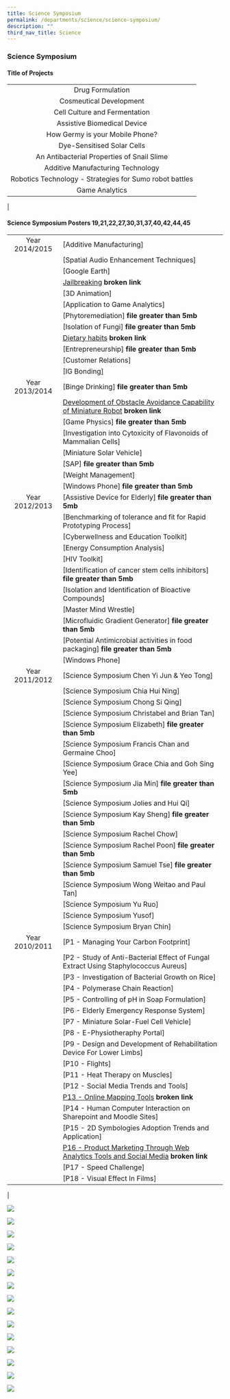 ```yaml
---
title: Science Symposium
permalink: /departments/science/science-symposium/
description: ""
third_nav_title: Science
---
```

### **Science Symposium**
#### **Title of Projects**

|  |
|:---:|
| Drug Formulation |
| Cosmeutical Development |
| Cell Culture and Fermentation |
| Assistive Biomedical Device |
| How Germy is your Mobile Phone? |
| Dye-Sensitised Solar Cells |
| An Antibacterial Properties of Snail Slime |
| Additive Manufacturing Technology |
| Robotics Technology - Strategies for Sumo robot battles |
| Game Analytics |
|

#### **Science Symposium Posters** 19,21,22,27,30,31,37,40,42,44,45

|  |  |
|:---:|---|
| Year 2014/2015 | [Additive Manufacturing] |
|  | [Spatial Audio Enhancement Techniques] |
|  | [Google Earth] |
|  | [Jailbreaking](https://qql/slot/u706/Departments/Science/Science%20Symposium%20Posters/2015%20Poster/4.%20Jailbreaking1.pdf) **broken link** |
|  | [3D Animation] |
|  | [Application to Game Analytics] |
|  | [Phytoremediation] **file greater than 5mb**|
|  | [Isolation of Fungi] **file greater than 5mb**|
|  | [Dietary habits](https://www-z/qql/slot/u706/Departments/Science/Science%20Symposium%20Posters/2015%20Poster/9.%20Dietary%20habits1.pdf) **broken link** |
|  | [Entrepreneurship] **file greater than 5mb**|
|  | [Customer Relations] |
|  | [IG Bonding] |
| Year 2013/2014 | [Binge Drinking] **file greater than 5mb** |
|  | [Development of Obstacle Avoidance Capability of Miniature Robot](http://https/qql/slot/u706/Departments/Science/Science%20Symposium%20Posters/2014%20Science%20Symposium/Development%20of%20obstacle%20avoidance%20capability%20of%20miniature%20robot.pdf) **broken link** |
|  | [Game Physics] **file greater than 5mb** |
|  | [Investigation into Cytoxicity of Flavonoids of Mammalian Cells] |
|  | [Miniature Solar Vehicle] |
|  | [SAP] **file greater than 5mb** |
|  | [Weight Management] |
|  | [Windows Phone] **file greater than 5mb**|
| Year 2012/2013 | [Assistive Device for Elderly] **file greater than 5mb**|
|  | [Benchmarking of tolerance and fit for Rapid Prototyping Process] |
|  | [Cyberwellness and Education Toolkit] |
|  | [Energy Consumption Analysis] |
|  | [HIV Toolkit] |
|  | [Identification of cancer stem cells inhibitors] **file greater than 5mb**|
|  | [Isolation and Identification of Bioactive Compounds] |
|  | [Master Mind Wrestle] |
|  | [Microfluidic Gradient Generator] **file greater than 5mb**|
|  | [Potential Antimicrobial activities in food packaging] **file greater than 5mb**|
|  | [Windows Phone] |
| Year 2011/2012 | [Science Symposium Chen Yi Jun & Yeo Tong] |
|  | [Science Symposium Chia Hui Ning] |
|  | [Science Symposium Chong Si Qing] |
|  | [Science Symposium Christabel and Brian Tan] |
|  | [Science Symposium Elizabeth] **file greater than 5mb**|
|  | [Science Symposium Francis Chan and Germaine Choo] |
|  | [Science Symposium Grace Chia and Goh Sing Yee] |
|  | [Science Symposium Jia Min] **file greater than 5mb**|
|  | [Science Symposium Jolies and Hui Qi] |
|  | [Science Symposium Kay Sheng] **file greater than 5mb**|
|  | [Science Symposium Rachel Chow] |
|  | [Science Symposium Rachel Poon] **file greater than 5mb**|
|  | [Science Symposium Samuel Tse] **file greater than 5mb**|
|  | [Science Symposium Wong Weitao and Paul Tan] |
|  | [Science Symposium Yu Ruo] |
|  | [Science Symposium Yusof] |
|  | [Science Symposium Bryan Chin] |
| Year 2010/2011 | [P1 - Managing Your Carbon Footprint] |
|  | [P2 - Study of Anti-Bacterial Effect of Fungal Extract Using Staphylococcus Aureus] |
|  | [P3 - Investigation of Bacterial Growth on Rice] |
|  | [P4 - Polymerase Chain Reaction] |
|  | [P5 - Controlling of pH in Soap Formulation] |
|  | [P6 - Elderly Emergency Response System] |
|  | [P7 - Miniature Solar-Fuel Cell Vehicle] |
|  | [P8 - E-Physiotheraphy Portal] |
|  | [P9 - Design and Development of Rehabilitation Device For Lower Limbs] |
|  | [P10 - Flights] |
|  | [P11 - Heat Therapy on Muscles] |
|  | [P12 - Social Media Trends and Tools] |
|  | [P13 - Online Mapping Tools](http://h/qql/slot/u706/Departments/Science/Science%20Symposium%20Posters/P13%20-%20ONLINE%20MAPPING%20PORTAL.jpg) **broken link** |
|  | [P14 - Human Computer Interaction on Sharepoint and Moodle Sites] |
|  | [P15 - 2D Symbologies Adoption Trends and Application] |
|  | [P16 - Product Marketing Through Web Analytics Tools and Social Media](https://www.zhonghuasec.moe.edu.sg/qql/slot/u706/Departments/Science/Science%20Symposium%20Posters/P15%20-%202D%20SYMBOLOGIES%20ADOPTION%20TRENDS%20AND%20APPLICATION.jpg) **broken link** |
|  | [P17 - Speed Challenge] |
|  | [P18 - Visual Effect In Films] |
|

![](/images/scisymposium1.jpg)

![](/images/scisymposium2.jpg)

![](/images/scisymposium3.jpg)

![](/images/scisymposium4.jpg)

![](/images/scisymposium5.jpg)

![](/images/scisymposium6.jpg)

![](/images/scisymposium7.jpg)

![](/images/scisymposium8.jpg)

![](/images/scisymposium9.jpg)

![](/images/scisymposium10.jpg)

![](/images/scisymposium12.jpg)

![](/images/scisymposium14.jpg)

![](/images/scisymposium15.jpg)

![](/images/scisymposium17.jpg)

![](/images/scisymposium18.jpg)